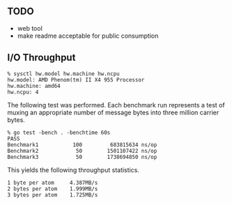 TODO
----
- web tool
- make readme acceptable for public consumption

I/O Throughput
--------------
    % sysctl hw.model hw.machine hw.ncpu
    hw.model: AMD Phenom(tm) II X4 955 Processor
    hw.machine: amd64
    hw.ncpu: 4

The following test was performed.  Each benchmark run represents a test
of muxing an appropriate number of message bytes into three million
carrier bytes.

    % go test -bench . -benchtime 60s
    PASS
    Benchmark1           100         683815634 ns/op
    Benchmark2            50        1501107422 ns/op
    Benchmark3            50        1738694850 ns/op

This yields the following throughput statistics.

    1 byte per atom     4.387MB/s
    2 bytes per atom    1.999MB/s
    3 bytes per atom    1.725MB/s
